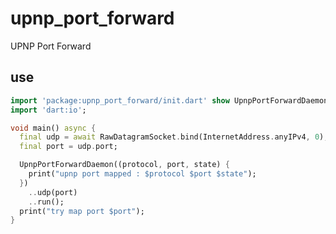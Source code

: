 <!-- 本文件由 ./readme.make.md 自动生成，请不要直接修改此文件 -->

# upnp_port_forward

UPNP Port Forward

## use

```dart
import 'package:upnp_port_forward/init.dart' show UpnpPortForwardDaemon;
import 'dart:io';

void main() async {
  final udp = await RawDatagramSocket.bind(InternetAddress.anyIPv4, 0);
  final port = udp.port;

  UpnpPortForwardDaemon((protocol, port, state) {
    print("upnp port mapped : $protocol $port $state");
  })
    ..udp(port)
    ..run();
  print("try map port $port");
}

```
